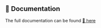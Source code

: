 ## :green_book: Documentation

The full documentation can be found [:green_book: here](https://mflisar.github.io/github-docs/libraries/lumberjack/)